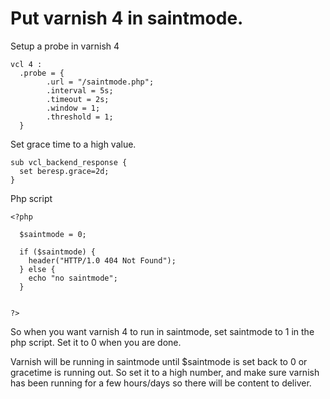 # Put varnish 4 in saintmode.



Setup a probe in varnish 4


```
vcl 4 :
  .probe = {
        .url = "/saintmode.php";
        .interval = 5s;
        .timeout = 2s;
        .window = 1;
        .threshold = 1;
  }
```

Set grace time to a high value. 

```
sub vcl_backend_response {
  set beresp.grace=2d;  
}
```
  

Php script

```
<?php

  $saintmode = 0;

  if ($saintmode) {
    header("HTTP/1.0 404 Not Found");
  } else {
    echo "no saintmode";
  }


?>
```

So when you want varnish 4 to run in saintmode, set saintmode to 1 in the php script. Set it to 0 when you are done.

Varnish will be running in saintmode until $saintmode is set back to 0 or gracetime is running out. So set it to a high number, and make sure varnish has been running for a few hours/days so there will be content to deliver.


